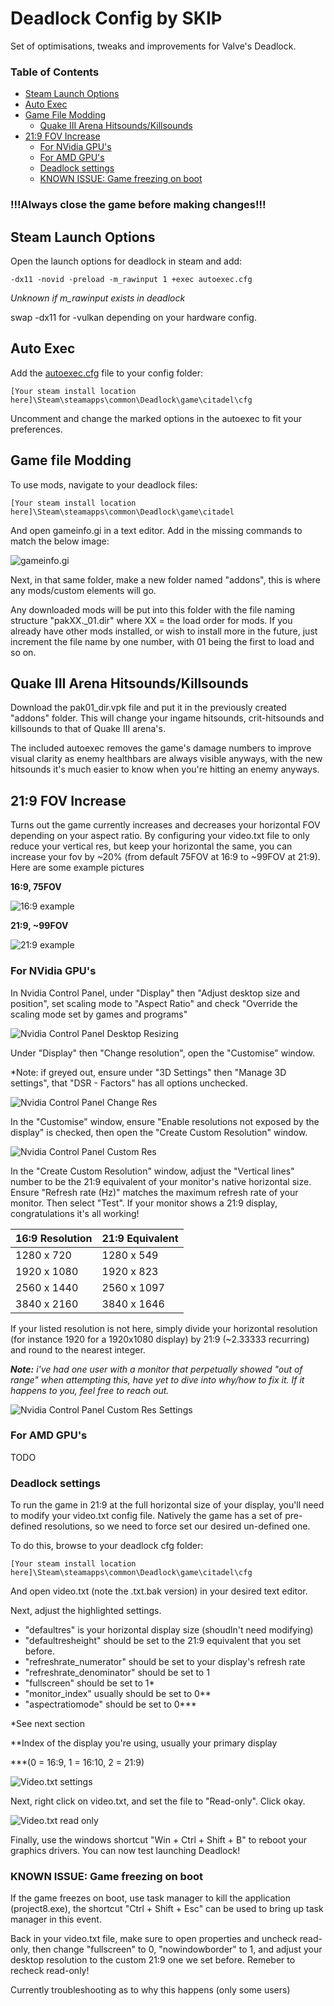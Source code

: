 # Deadlock Config by SKIÞ
Set of optimisations, tweaks and improvements for Valve's Deadlock.

### Table of Contents
- [Steam Launch Options](#steam-launch-options)
- [Auto Exec](#auto-exec)
- [Game File Modding](#game-file-modding)
  - [Quake III Arena Hitsounds/Killsounds](#quake-iii-arena-hitsoundskillsounds)
- [21:9 FOV Increase](#219-fov-increase)
  - [For NVidia GPU's](#for-nvidia-gpus)
  - [For AMD GPU's](#for-amd-gpus)
  - [Deadlock settings](#deadlock-settings)
  - [KNOWN ISSUE: Game freezing on boot](#known-issue-game-freezing-on-boot)


### **!!!Always close the game before making changes!!!**

## Steam Launch Options
Open the launch options for deadlock in steam and add:

```-dx11 -novid -preload -m_rawinput 1 +exec autoexec.cfg``` 

*Unknown if m_rawinput exists in deadlock*

swap -dx11 for -vulkan depending on your hardware config.

## Auto Exec
Add the [autoexec.cfg](/../autoexec.cfg) file to your config folder:

```[Your steam install location here]\Steam\steamapps\common\Deadlock\game\citadel\cfg```

Uncomment and change the marked options in the autoexec to fit your preferences.

## Game file Modding
To use mods, navigate to your deadlock files:

```[Your steam install location here]\Steam\steamapps\common\Deadlock\game\citadel```

And open gameinfo.gi in a text editor. Add in the missing commands to match the below image:

![gameinfo.gi](/../images/gameinfo.png)

Next, in that same folder, make a new folder named "addons", this is where any mods/custom elements will go.

Any downloaded mods will be put into this folder with the file naming structure "pakXX._01.dir" where XX = the load order for mods. If you already have other mods installed, or wish to install more in the future, just increment the file name by one number, with 01 being the first to load and so on.

## Quake III Arena Hitsounds/Killsounds

Download the pak01_dir.vpk file and put it in the previously created "addons" folder. This will change your ingame hitsounds, crit-hitsounds and killsounds to that of Quake III arena's.

The included autoexec removes the game's damage numbers to improve visual clarity as enemy healthbars are always visible anyways, with the new hitsounds it's much easier to know when you're hitting an enemy anyways.

## 21:9 FOV Increase
Turns out the game currently increases and decreases your horizontal FOV depending on your aspect ratio. By configuring your video.txt file to only reduce your vertical res, but keep your horizontal the same, you can increase your fov by ~20% (from default 75FOV at 16:9 to ~99FOV at 21:9). Here are some example pictures

**16:9, 75FOV**

![16:9 example](/../images/16by9.png)

**21:9, ~99FOV**

![21:9 example](/../images/21by9.png)

### For NVidia GPU's
In Nvidia Control Panel, under "Display" then "Adjust desktop size and position", set scaling mode to "Aspect Ratio" and check "Override the scaling mode set by games and programs"

![Nvidia Control Panel Desktop Resizing](/../images/NVCP-Desktop-Sizing.png)

Under "Display" then "Change resolution", open the "Customise" window.

*Note: if greyed out, ensure under "3D Settings" then "Manage 3D settings", that "DSR - Factors" has all options unchecked.

![Nvidia Control Panel Change Res](/../images/NVCP-Change-Resolution.png)

In the "Customise" window, ensure "Enable resolutions not exposed by the display" is checked, then open the "Create Custom Resolution" window.

![Nvidia Control Panel Custom Res](/../images/NVCP-Custom-Resolution.png)

In the "Create Custom Resolution" window, adjust the "Vertical lines" number to be the 21:9 equivalent of your monitor's native horizontal size. Ensure "Refresh rate (Hz)" matches the maximum refresh rate of your monitor. Then select "Test". If your monitor shows a 21:9 display, congratulations it's all working!

| 16:9 Resolution | 21:9 Equivalent |
| --------------- | --------------- |
| 1280 x 720      | 1280 x 549      |
| 1920 x 1080     | 1920 x 823      |
| 2560 x 1440     | 2560 x 1097     |
| 3840 x 2160     | 3840 x 1646     |

If your listed resolution is not here, simply divide your horizontal resolution (for instance 1920 for a 1920x1080 display) by 21:9 (~2.33333 recurring) and round to the nearest integer.

***Note:*** *i've had one user with a monitor that perpetually showed "out of range" when attempting this, have yet to dive into why/how to fix it. If it happens to you, feel free to reach out.*

![Nvidia Control Panel Custom Res Settings](/../images/NVCP-Custom-Resolution-Settings.png)

### For AMD GPU's
TODO

### Deadlock settings
To run the game in 21:9 at the full horizontal size of your display, you'll need to modify your video.txt config file. Natively the game has a set of pre-defined resolutions, so we need to force set our desired un-defined one.

To do this, browse to your deadlock cfg folder:

```[Your steam install location here]\Steam\steamapps\common\Deadlock\game\citadel\cfg```

And open video.txt (note the .txt.bak version) in your desired text editor.

Next, adjust the highlighted settings. 
- "defaultres" is your horizontal display size (shoudln't need modifying)
- "defaultresheight" should be set to the 21:9 equivalent that you set before. 
- "refreshrate_numerator" should be set to your display's refresh rate
- "refreshrate_denominator" should be set to 1
- "fullscreen" should be set to 1*
- "monitor_index" usually should be set to 0**
- "aspectratiomode" should be set to 0***

*See next section

**Index of the display you're using, usually your primary display

***(0 = 16:9, 1 = 16:10, 2 = 21:9)

![Video.txt settings](/../images/Deadlock-Video-Config.png)

Next, right click on video.txt, and set the file to "Read-only". Click okay.

![Video.txt read only](/../images/Deadlock-Set-Read-Only.png)

Finally, use the windows shortcut "Win + Ctrl + Shift + B" to reboot your graphics drivers. You can now test launching Deadlock!

### KNOWN ISSUE: Game freezing on boot
If the game freezes on boot, use task manager to kill the application (project8.exe), the shortcut "Ctrl + Shift + Esc" can be used to bring up task manager in this event.

Back in your video.txt file, make sure to open properties and uncheck read-only, then change "fullscreen" to 0, "nowindowborder" to 1, and adjust your desktop resolution to the custom 21:9 one we set before. Remeber to recheck read-only!

Currently troubleshooting as to why this happens (only some users)
